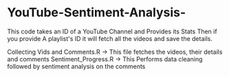 # YouTube-Sentiment-Analysis-
This code takes an ID of a YouTube Channel and Provides its Stats
Then if you provide A playlist's ID it will fetch all the videos and save the details.

Collecting Vids and Comments.R  -> This file fetches the videos, their details and comments 
Sentiment_Progress.R   -> This Performs data cleaning followed by sentiment analysis on the comments
